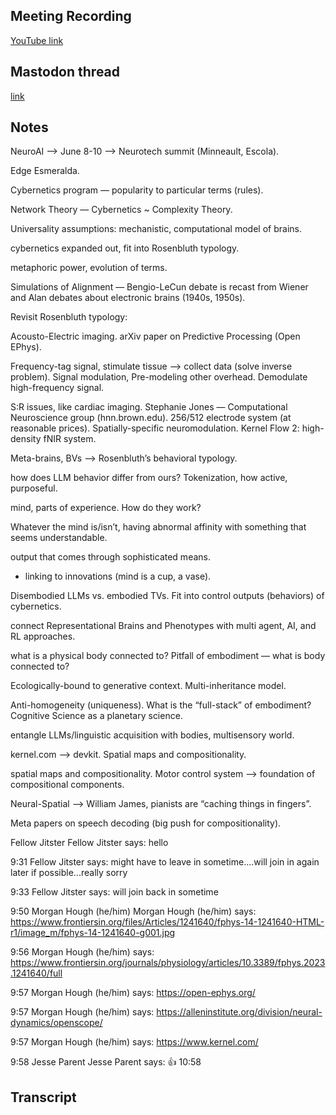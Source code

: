 ## Meeting Recording

[YouTube link](https://youtu.be/fS7JaUT3co8)

## Mastodon thread

[link](https://neuromatch.social/@OREL/114572719960008210)

## Notes
NeuroAI —> June 8-10 —> Neurotech summit (Minneault, Escola).

Edge Esmeralda. 

Cybernetics program — popularity to particular terms (rules). 

Network Theory — Cybernetics ~ Complexity Theory.


Universality assumptions: mechanistic, computational model of brains.

cybernetics expanded out, fit into Rosenbluth typology.

metaphoric power, evolution of terms.


Simulations of Alignment — Bengio-LeCun debate is recast from Wiener and Alan debates about electronic brains (1940s, 1950s).

Revisit Rosenbluth typology:

Acousto-Electric imaging. arXiv paper on Predictive Processing (Open EPhys).

Frequency-tag signal, stimulate tissue —> collect data (solve inverse problem). Signal modulation, Pre-modeling other overhead. Demodulate high-frequency signal.

S:R issues, like cardiac imaging. Stephanie Jones — Computational Neuroscience group (hnn.brown.edu). 256/512 electrode system (at reasonable prices). Spatially-specific neuromodulation. Kernel Flow 2: high-density fNIR system.


Meta-brains, BVs —> Rosenbluth’s behavioral typology.

how does LLM behavior differ from ours? Tokenization, how active, purposeful.

mind, parts of experience. How do they work?


Whatever the mind is/isn’t, having abnormal affinity with something that seems understandable.

output that comes through sophisticated means.

* linking to innovations (mind is a cup, a vase).


Disembodied LLMs vs. embodied TVs. Fit into control outputs (behaviors) of cybernetics.

connect Representational Brains and Phenotypes with multi agent, AI, and RL approaches.

what is a physical body connected to? Pitfall of embodiment — what is body connected to?

Ecologically-bound to generative context. Multi-inheritance model.

Anti-homogeneity (uniqueness). What is the “full-stack” of embodiment? Cognitive Science as a planetary science.

entangle LLMs/linguistic acquisition with bodies, multisensory world.

kernel.com —> devkit. Spatial maps and compositionality.

spatial maps and compositionality. Motor control system —> foundation of compositional components.

Neural-Spatial —> William James, pianists are “caching things in fingers”.

Meta papers on speech decoding (big push for compositionality).

Fellow Jitster
Fellow Jitster says:
hello 

9:31
Fellow Jitster says:
might have to leave in sometime....will join in again later if possible...really sorry 

9:33
Fellow Jitster says:
will join back in sometime 

9:50
Morgan Hough (he/him)
Morgan Hough (he/him) says:
https://www.frontiersin.org/files/Articles/1241640/fphys-14-1241640-HTML-r1/image_m/fphys-14-1241640-g001.jpg
 
9:56
Morgan Hough (he/him) says:
https://www.frontiersin.org/journals/physiology/articles/10.3389/fphys.2023.1241640/full
 
9:57
Morgan Hough (he/him) says:
https://open-ephys.org/
 
9:57
Morgan Hough (he/him) says:
https://alleninstitute.org/division/neural-dynamics/openscope/
 
9:57
Morgan Hough (he/him) says:
https://www.kernel.com/
 
9:58
Jesse Parent
Jesse Parent says:
👍 
10:58

## Transcript
